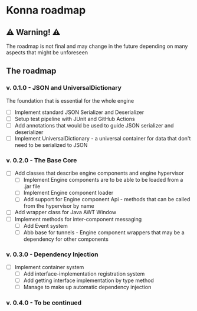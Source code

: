 # Konna roadmap

## ⚠️ Warning! ⚠️

The roadmap is not final and may change in the future depending
on many aspects that might be unforeseen

## The roadmap

### v. 0.1.0 - JSON and UniversalDictionary
The foundation that is essential for the whole engine

- [ ] Implement standard JSON Serializer and Deserializer
- [ ] Setup test pipeline with JUnit and GitHub Actions
- [ ] Add annotations that would be used to guide JSON serializer and deserializer
- [ ] Implement UniversalDictionary - a universal container for data that don't need to be serialized to JSON

### v. 0.2.0 - The Base Core

- [ ] Add classes that describe engine components and engine hypervisor
    - [ ] Implement Engine components are to be able to be loaded from a .jar file
    - [ ] Implement Engine component loader
    - [ ] Add support for Engine component Api - methods that can be called from the hypervisor by name
- [ ] Add wrapper class for Java AWT Window
- [ ] Implement methods for inter-component messaging
    - [ ] Add Event system
    - [ ] Abb base for tunnels - Engine component wrappers that may be a dependency for other components 

### v. 0.3.0 - Dependency Injection

- [ ] Implement container system
    - [ ] Add interface-implementation registration system
    - [ ] Add getting interface implementation by type method
    - [ ] Manage to make up automatic dependency injection

### v. 0.4.0 - To be continued